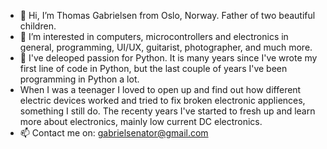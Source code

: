 - 👋 Hi, I’m Thomas Gabrielsen from Oslo, Norway. Father of two beautiful children. 
- 👀 I’m interested in computers, microcontrollers and electronics in general, programming, UI/UX, guitarist, photographer, and much more.
- 🌱 I've deleoped passion for Python. It is many years since I've wrote my first line of code in Python, but the last couple of years I've been programming in Python a lot. 
- When I was a teenager I loved to open up and find out how different electric devices worked and tried to fix broken electronic appliences, something I still do. The recenty years I've started to fresh up and learn more about electronics, mainly low current DC electronics. 
- 📫 Contact me on: gabrielsenator@gmail.com
